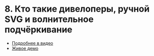 # 8. Кто такие дивелоперы, ручной SVG и волнительное подчёркивание

- [Подробнее в видео](https://youtu.be/Me4j7QeKBCM)
- [Живое демо](https://pepelsbey.github.io/playground/8/)
